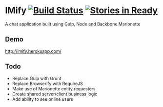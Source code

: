 IMify [![Build Status](https://secure.travis-ci.org/apergy/imify.png?branch=master)](http://travis-ci.org/apergy/imify) [![Stories in Ready](https://badge.waffle.io/apergy/imify.png?label=ready&title=Ready)](http://waffle.io/apergy/imify)
=====

A chat application built using Gulp, Node and Backbone.Marionette

Demo
----
http://imify.herokuapp.com/

Todo
----

- Replace Gulp with Grunt
- Replace Browserify with RequireJS
- Make use of Marionette entity requesters
- Create shared server/client business logic
- Add ability to see online users


